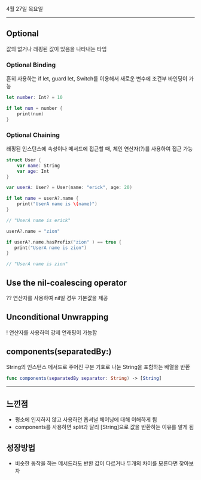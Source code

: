 4월 27일 목요일

---
## Optional
값의 없거나 래핑된 값이 있음을 나타내는 타입

### Optional Binding
흔히 사용하는 if let, guard let, Switch를 이용해서 새로운 변수에 조건부 바인딩이 가능
```swift
let number: Int? = 10

if let num = number {
    print(num)
}
```

### Optional Chaining
래핑된 인스턴스에 속성이나 메서드에 접근할 때, 체인 연산자(?)를 사용하여 접근 가능
```swift
struct User {
    var name: String
    var age: Int
}

var userA: User? = User(name: "erick", age: 20)

if let name = userA?.name {
    print("UserA name is \(name)")
}

// "UserA name is erick"

userA?.name = "zion"

if userA?.name.hasPrefix("zion" ) == true {
   print("UserA name is zion")
}

// "UserA name is zion"
```

## Use the nil-coalescing operator
?? 연산자를 사용하여 nil일 경우 기본값을 제공

## Unconditional Unwrapping
! 연산자를 사용하여 강제 언래핑이 가능함

## components(separatedBy:)
String의 인스턴스 메서드로 주어진 구분 기호로 나눈 String을 포함하는 배열을 반환
```swift
func components(separatedBy separator: String) -> [String]
```
---
## 느낀점
- 평소에 인지하지 않고 사용하던 옵셔널 체이닝에 대해 이해하게 됨
- components를 사용하면 split과 달리 [String]으로 값을 반환하는 이유를 알게 됨

## 성장방법
- 비슷한 동작을 하는 메서드라도 반환 값이 다르거나 두개의 차이를 모른다면 찾아보자

